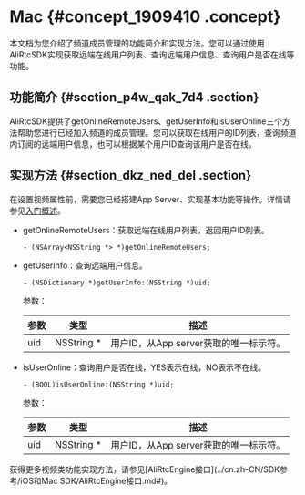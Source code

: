 # Mac {#concept_1909410 .concept}

本文档为您介绍了频道成员管理的功能简介和实现方法。您可以通过使用AliRtcSDK实现获取远端在线用户列表、查询远端用户信息、查询用户是否在线等功能。

## 功能简介 {#section_p4w_qak_7d4 .section}

AliRtcSDK提供了getOnlineRemoteUsers、getUserInfo和isUserOnline三个方法帮助您进行已经加入频道的成员管理。您可以获取在线用户的ID列表，查询频道内订阅的远端用户信息，也可以根据某个用户ID查询该用户是否在线。

## 实现方法 {#section_dkz_ned_del .section}

在设置视频属性前，需要您已经搭建App Server、实现基本功能等操作。详情请参见[入门概述](../cn.zh-CN/快速入门/入门概述.md#)。

-   getOnlineRemoteUsers：获取远端在线用户列表，返回用户ID列表。

    ``` {#d13e3001 .lanuage-c}
    - (NSArray<NSString *> *)getOnlineRemoteUsers;
    ```

-   getUserInfo：查询远端用户信息。

    ``` {#d13e3010 .lanuage-c}
    - (NSDictionary *)getUserInfo:(NSString *)uid;
    ```

    参数：

    |参数|类型|描述|
    |--|--|--|
    |uid|NSString \*|用户ID，从App server获取的唯一标示符。|

-   isUserOnline：查询用户是否在线，YES表示在线，NO表示不在线。

    ``` {#d13e3065 .lanuage-c}
    - (BOOL)isUserOnline:(NSString *)uid;
    ```

    参数：

    |参数|类型|描述|
    |--|--|--|
    |uid|NSString \*|用户ID，从App server获取的唯一标示符。|


获得更多视频类功能实现方法，请参见[AliRtcEngine接口](../cn.zh-CN/SDK参考/iOS和Mac SDK/AliRtcEngine接口.md#)。

